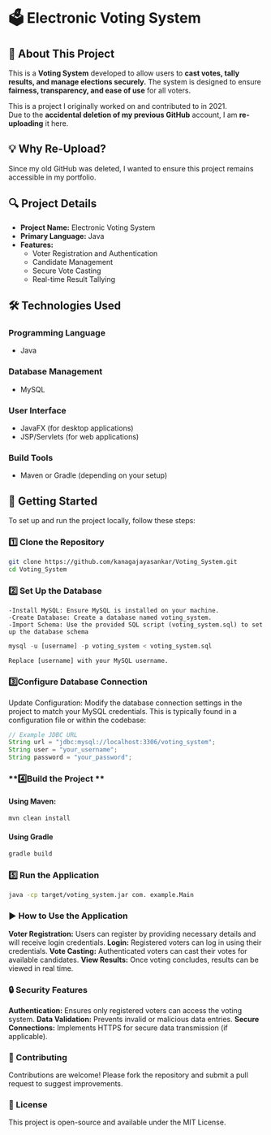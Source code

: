 # 🗳️ Electronic Voting System  

## 📌 About This Project    

This is a **Voting System** developed to allow users to **cast votes, tally results, and manage elections securely.** 
The system is designed to ensure **fairness, transparency, and ease of use** for all voters.  

This is a project I originally worked on and contributed to in 2021.  
Due to the **accidental deletion of my previous GitHub** account, I am **re-uploading** it here.

## 💡 Why Re-Upload?  
Since my old GitHub was deleted, I wanted to ensure this project remains accessible in my portfolio. 

## 🔍 Project Details
- **Project Name:** Electronic Voting System
- **Primary Language:** Java
- **Features:**
  - Voter Registration and Authentication
  - Candidate Management
  - Secure Vote Casting
  - Real-time Result Tallying

## 🛠️ Technologies Used
### **Programming Language**
- Java

### **Database Management**
- MySQL

### **User Interface**
- JavaFX (for desktop applications)
- JSP/Servlets (for web applications)

### **Build Tools**
- Maven or Gradle (depending on your setup)

## 🚀 Getting Started
To set up and run the project locally, follow these steps:

### **1️⃣ Clone the Repository**
```bash
git clone https://github.com/kanagajayasankar/Voting_System.git
cd Voting_System
```
### **2️⃣ Set Up the Database** 
    -Install MySQL: Ensure MySQL is installed on your machine.
    -Create Database: Create a database named voting_system.
    -Import Schema: Use the provided SQL script (voting_system.sql) to set up the database schema
```sql
mysql -u [username] -p voting_system < voting_system.sql
```
    Replace [username] with your MySQL username.



### **3️⃣Configure Database Connection** 
Update Configuration: Modify the database connection settings in the project to match your MySQL credentials. This is typically found in a configuration file or within the codebase:
```java
// Example JDBC URL
String url = "jdbc:mysql://localhost:3306/voting_system";
String user = "your_username";
String password = "your_password";
```

### **4️⃣Build the Project ** 
#### Using Maven:
```bash
mvn clean install
```
#### Using Gradle
```bash
gradle build
```

### **5️⃣ Run the Application** 
```bash
java -cp target/voting_system.jar com. example.Main

```

### **▶️ How to Use the Application**
    
 **Voter Registration:**  Users can register by providing necessary details and will receive login credentials.
 **Login:** Registered voters can log in using their credentials.
 **Vote Casting:** Authenticated voters can cast their votes for available candidates.
 **View Results:** Once voting concludes, results can be viewed in real time.
 
### **🔒 Security Features**
**Authentication:** Ensures only registered voters can access the voting system.
**Data Validation:** Prevents invalid or malicious data entries.
**Secure Connections:** Implements HTTPS for secure data transmission (if applicable).

### **🤝 Contributing**
Contributions are welcome! Please fork the repository and submit a pull request to suggest improvements.

### 📜 License
This project is open-source and available under the MIT License.

